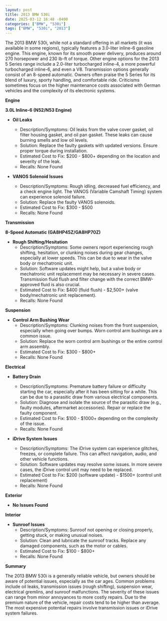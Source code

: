 ```yaml
---
layout: post
title: 2013 BMW 530i
date: 2025-03-12 16:48 -0400
categories: ["BMW", "530i"]
tags: ["BMW", "530i", "2013"]
---
```

The 2013 BMW 530i, while not a standard offering in all markets (it was available in some regions), typically features a 3.0-liter inline-6 gasoline engine. This engine, known for its smooth power delivery, produces around 270 horsepower and 230 lb-ft of torque. Other engine options for the 2013 5 Series range include a 2.0-liter turbocharged inline-4, a more powerful turbocharged inline-6, and even a V8. Transmission options generally consist of an 8-speed automatic. Owners often praise the 5 Series for its blend of luxury, sporty handling, and comfortable ride. Criticisms sometimes focus on the higher maintenance costs associated with German vehicles and the complexity of its electronic systems.

**Engine**

**3.0L Inline-6 (N52/N53 Engine)**

* **Oil Leaks**
    * Description/Symptoms: Oil leaks from the valve cover gasket, oil filter housing gasket, and oil pan gasket. These leaks can cause burning smells and low oil levels.
    * Solution: Replace the faulty gaskets with updated versions. Ensure proper torque during installation.
    * Estimated Cost to Fix: $200 - $800+ depending on the location and severity of the leak.
    * Recalls: None Found

* **VANOS Solenoid Issues**
    * Description/Symptoms: Rough idling, decreased fuel efficiency, and a check engine light. The VANOS (Variable Camshaft Timing) system can experience solenoid failure.
    * Solution: Replace the faulty VANOS solenoids.
    * Estimated Cost to Fix: $300 - $500
    * Recalls: None Found

**Transmission**

**8-Speed Automatic (GA8HP45Z/GA8HP70Z)**

* **Rough Shifting/Hesitation**
    * Description/Symptoms: Some owners report experiencing rough shifting, hesitation, or clunking noises during gear changes, especially at lower speeds. This can be due to wear in the valve body or mechatronic unit.
    * Solution: Software updates might help, but a valve body or mechatronic unit replacement may be necessary in severe cases. Transmission fluid flush and filter change with the correct BMW-approved fluid is also crucial.
    * Estimated Cost to Fix: $400 (fluid flush) - $2,500+ (valve body/mechatronic unit replacement).
    * Recalls: None Found

**Suspension**

* **Control Arm Bushing Wear**
    * Description/Symptoms: Clunking noises from the front suspension, especially when going over bumps. Worn control arm bushings are a common issue.
    * Solution: Replace the worn control arm bushings or the entire control arm assembly.
    * Estimated Cost to Fix: $300 - $800+
    * Recalls: None Found

**Electrical**

* **Battery Drain**
    * Description/Symptoms: Premature battery failure or difficulty starting the car, especially after it has been sitting for a while. This can be due to a parasitic draw from various electrical components.
    * Solution: Diagnose and isolate the source of the parasitic draw (e.g., faulty modules, aftermarket accessories). Repair or replace the faulty component.
    * Estimated Cost to Fix: $100 - $1000+ depending on the complexity of the issue.
    * Recalls: None Found

* **iDrive System Issues**
    * Description/Symptoms: The iDrive system can experience glitches, freezes, or complete failure. This can affect navigation, audio, and other vehicle functions.
    * Solution: Software updates may resolve some issues. In more severe cases, the iDrive control unit may need to be replaced.
    * Estimated Cost to Fix: $200 (software update) - $1500+ (control unit replacement)
    * Recalls: None Found

**Exterior**

* **No Issues Found**

**Interior**

* **Sunroof Issues**
    * Description/Symptoms: Sunroof not opening or closing properly, getting stuck, or making unusual noises.
    * Solution: Clean and lubricate the sunroof tracks. Replace any damaged components, such as the motor or cables.
    * Estimated Cost to Fix: $100 - $800+
    * Recalls: None Found

**Summary**

The 2013 BMW 530i is a generally reliable vehicle, but owners should be aware of potential issues, especially as the car ages. Common problems include oil leaks, transmission issues (rough shifting), suspension wear, electrical gremlins, and sunroof malfunctions. The severity of these issues can range from minor annoyances to more costly repairs. Due to the premium nature of the vehicle, repair costs tend to be higher than average. The most expensive potential repairs involve transmission issues or iDrive system failures.

